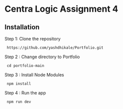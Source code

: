 # Centra Logic Assignment 4
## Installation

Step 1: Clone the repository

```
 https://github.com/yashdhikale/Portfolio.git
```
 Step 2 : Change directory to Portfolio
```
 cd portfolio-main
```

Step 3 : Install Node Modules
```
 npm install
```

Step 4 : Run the app
```
 npm run dev
```

